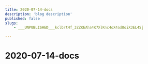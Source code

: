 ```yaml
---
title: 2020-07-14-docs
description: 'blog description'
published: false
slugs:
    - ___UNPUBLISHED___kclbrt4f_3ZZKEAha4K7XlKnc4oX4ad8oiX3EL4Sj

---
```

# 2020-07-14-docs
